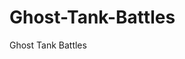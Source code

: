 # Ghost-Tank-Battles
Ghost Tank Battles                                                                                                                         
<img scr = "https://github.com/mnecola/Ghost-Tank-Battles/blob/master/start%20screen.JPG?raw=true">
<img scr = "https://github.com/mnecola/Ghost-Tank-Battles/blob/master/game%20play.JPG?raw=true">
<img scr = "https://github.com/mnecola/Ghost-Tank-Battles/blob/master/end%20screen.JPG?raw=true">
